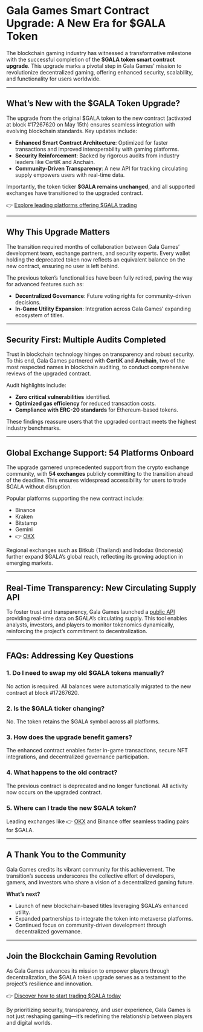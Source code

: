 # Gala Games Smart Contract Upgrade: A New Era for $GALA Token  

The blockchain gaming industry has witnessed a transformative milestone with the successful completion of the **$GALA token smart contract upgrade**. This upgrade marks a pivotal step in Gala Games' mission to revolutionize decentralized gaming, offering enhanced security, scalability, and functionality for users worldwide.  

---

## What’s New with the $GALA Token Upgrade?  

The upgrade from the original $GALA token to the new contract (activated at block #17267620 on May 15th) ensures seamless integration with evolving blockchain standards. Key updates include:  
- **Enhanced Smart Contract Architecture**: Optimized for faster transactions and improved interoperability with gaming platforms.  
- **Security Reinforcement**: Backed by rigorous audits from industry leaders like CertiK and Anchain.  
- **Community-Driven Transparency**: A new API for tracking circulating supply empowers users with real-time data.  

Importantly, the token ticker **$GALA remains unchanged**, and all supported exchanges have transitioned to the upgraded contract.  

👉 [Explore leading platforms offering $GALA trading](https://bit.ly/okx-bonus)  

---

## Why This Upgrade Matters  

The transition required months of collaboration between Gala Games’ development team, exchange partners, and security experts. Every wallet holding the deprecated token now reflects an equivalent balance on the new contract, ensuring no user is left behind.  

The previous token’s functionalities have been fully retired, paving the way for advanced features such as:  
- **Decentralized Governance**: Future voting rights for community-driven decisions.  
- **In-Game Utility Expansion**: Integration across Gala Games’ expanding ecosystem of titles.  

---

## Security First: Multiple Audits Completed  

Trust in blockchain technology hinges on transparency and robust security. To this end, Gala Games partnered with **CertiK** and **Anchain**, two of the most respected names in blockchain auditing, to conduct comprehensive reviews of the upgraded contract.  

Audit highlights include:  
- **Zero critical vulnerabilities** identified.  
- **Optimized gas efficiency** for reduced transaction costs.  
- **Compliance with ERC-20 standards** for Ethereum-based tokens.  

These findings reassure users that the upgraded contract meets the highest industry benchmarks.  

---

## Global Exchange Support: 54 Platforms Onboard  

The upgrade garnered unprecedented support from the crypto exchange community, with **54 exchanges** publicly committing to the transition ahead of the deadline. This ensures widespread accessibility for users to trade $GALA without disruption.  

Popular platforms supporting the new contract include:  
- Binance  
- Kraken  
- Bitstamp  
- Gemini  
- 👉 [OKX](https://bit.ly/okx-bonus)  

Regional exchanges such as Bitkub (Thailand) and Indodax (Indonesia) further expand $GALA’s global reach, reflecting its growing adoption in emerging markets.  

---

## Real-Time Transparency: New Circulating Supply API  

To foster trust and transparency, Gala Games launched a [public API](https://creators.gala.com/metadata/api/v1/tokens/gala/circulating-supply) providing real-time data on $GALA’s circulating supply. This tool enables analysts, investors, and players to monitor tokenomics dynamically, reinforcing the project’s commitment to decentralization.  

---

## FAQs: Addressing Key Questions  

### **1. Do I need to swap my old $GALA tokens manually?**  
No action is required. All balances were automatically migrated to the new contract at block #17267620.  

### **2. Is the $GALA ticker changing?**  
No. The token retains the $GALA symbol across all platforms.  

### **3. How does the upgrade benefit gamers?**  
The enhanced contract enables faster in-game transactions, secure NFT integrations, and decentralized governance participation.  

### **4. What happens to the old contract?**  
The previous contract is deprecated and no longer functional. All activity now occurs on the upgraded contract.  

### **5. Where can I trade the new $GALA token?**  
Leading exchanges like 👉 [OKX](https://bit.ly/okx-bonus) and Binance offer seamless trading pairs for $GALA.  

---

## A Thank You to the Community  

Gala Games credits its vibrant community for this achievement. The transition’s success underscores the collective effort of developers, gamers, and investors who share a vision of a decentralized gaming future.  

**What’s next?**  
- Launch of new blockchain-based titles leveraging $GALA’s enhanced utility.  
- Expanded partnerships to integrate the token into metaverse platforms.  
- Continued focus on community-driven development through decentralized governance.  

---

## Join the Blockchain Gaming Revolution  

As Gala Games advances its mission to empower players through decentralization, the $GALA token upgrade serves as a testament to the project’s resilience and innovation.  

👉 [Discover how to start trading $GALA today](https://bit.ly/okx-bonus)  

By prioritizing security, transparency, and user experience, Gala Games is not just reshaping gaming—it’s redefining the relationship between players and digital worlds.  
